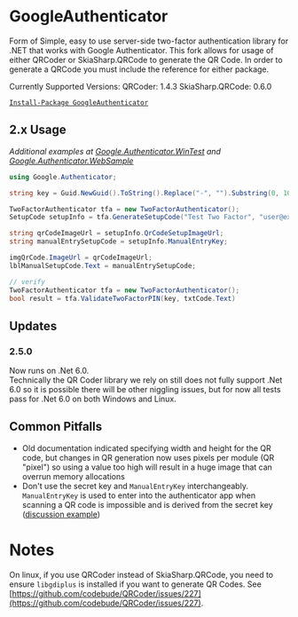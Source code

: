 # GoogleAuthenticator
Form of Simple, easy to use server-side two-factor authentication library for .NET that works with Google Authenticator.  This fork allows for usage of either QRCoder or SkiaSharp.QRCode to generate the QR Code.  In order to generate a QRCode you must include the reference 
for either package.  

Currently Supported Versions:
QRCoder: 1.4.3
SkiaSharp.QRCode: 0.6.0

[`Install-Package GoogleAuthenticator`](https://www.nuget.org/packages/GoogleAuthenticator.MutlipleQRCoder)

## 2.x Usage

*Additional examples at [Google.Authenticator.WinTest](https://github.com/roger-castaldo/GoogleAuthenticator/tree/master/Google.Authenticator.WinTest) and [Google.Authenticator.WebSample](https://github.com/roger-castaldo/GoogleAuthenticator/tree/master/Google.Authenticator.WebSample)*

```csharp
using Google.Authenticator;

string key = Guid.NewGuid().ToString().Replace("-", "").Substring(0, 10);

TwoFactorAuthenticator tfa = new TwoFactorAuthenticator();
SetupCode setupInfo = tfa.GenerateSetupCode("Test Two Factor", "user@example.com", key, false, 3);

string qrCodeImageUrl = setupInfo.QrCodeSetupImageUrl;
string manualEntrySetupCode = setupInfo.ManualEntryKey;

imgQrCode.ImageUrl = qrCodeImageUrl;
lblManualSetupCode.Text = manualEntrySetupCode;

// verify
TwoFactorAuthenticator tfa = new TwoFactorAuthenticator();
bool result = tfa.ValidateTwoFactorPIN(key, txtCode.Text)
```

## Updates

### 2.5.0
Now runs on .Net 6.0.  
Technically the QR Coder library we rely on still does not fully support .Net 6.0 so it is possible there will be other niggling issues, but for now all tests pass for .Net 6.0 on both Windows and Linux.

## Common Pitfalls

* Old documentation indicated specifying width and height for the QR code, but changes in QR generation now uses pixels per module (QR "pixel") so using a value too high will result in a huge image that can overrun memory allocations
* Don't use the secret key and `ManualEntryKey` interchangeably. `ManualEntryKey` is used to enter into the authenticator app when scanning a QR code is impossible and is derived from the secret key ([discussion example](https://github.com/BrandonPotter/GoogleAuthenticator/issues/54))

# Notes
On linux, if you use QRCoder instead of SkiaSharp.QRCode, you need to ensure `libgdiplus` is installed if you want to generate QR Codes. See [https://github.com/codebude/QRCoder/issues/227](https://github.com/codebude/QRCoder/issues/227).
